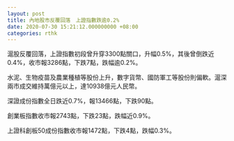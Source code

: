 ```yaml
---
layout: post
title: 內地股市反覆回落　上證指數跌逾0.2%
date: 2020-07-30 15:21:12.000000000 +08:00
categories: rthk
---
```


滬股反覆回落，上證指數初段曾升穿3300點關口，升幅0.5%，其後曾倒跌近0.4%，收市報3286點，下跌7點，跌幅逾0.2%。

水泥、生物疫苗及農業種植等股份上升，數字貨幣、國防軍工等股份則偏軟。滬深兩市成交維持萬億元以上，達10938億元人民幣。

深證成份指數全日跌近0.7%，報13466點，下跌90點。

創業板指數收市報2743點，下跌23點，跌幅近0.9%。

上證科創板50成份指數收市報1472點，下跌4點，跌幅0.3%。

